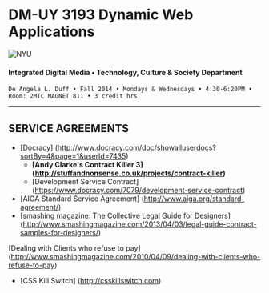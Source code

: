 # DM-UY 3193 Dynamic Web Applications

![NYU](http://ws2.polishedsolid.com/de/nyu_soe_logo.png)
#### Integrated Digital Media • Technology, Culture & Society Department

    De Angela L. Duff • Fall 2014 • Mondays & Wednesdays • 4:30-6:20PM • Room: 2MTC MAGNET 811 • 3 credit hrs

---

## SERVICE AGREEMENTS

* [Docracy] (http://www.docracy.com/doc/showalluserdocs?sortBy=4&page=1&userId=7435)
  * **[Andy Clarke's Contract Killer 3] (http://stuffandnonsense.co.uk/projects/contract-killer)**
  * [Development Service Contract] (https://www.docracy.com/7079/development-service-contract)
* [AIGA Standard Service Agreement] (http://www.aiga.org/standard-agreement/)
* [smashing magazine: The Collective Legal Guide for Designers] (http://www.smashingmagazine.com/2013/04/03/legal-guide-contract-samples-for-designers/)


[Dealing with Clients who refuse to pay] (http://www.smashingmagazine.com/2010/04/09/dealing-with-clients-who-refuse-to-pay)
* [CSS Kill Switch] (http://csskillswitch.com)










